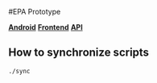 #EPA Prototype

**[Android](https://github.com/smashingboxes/epa-prototype-android)**
**[Frontend](https://github.com/smashingboxes/epa-prototype-frontend)**
**[API](https://github.com/smashingboxes/epa-prototype-api)**

## How to synchronize scripts

```
./sync
```
